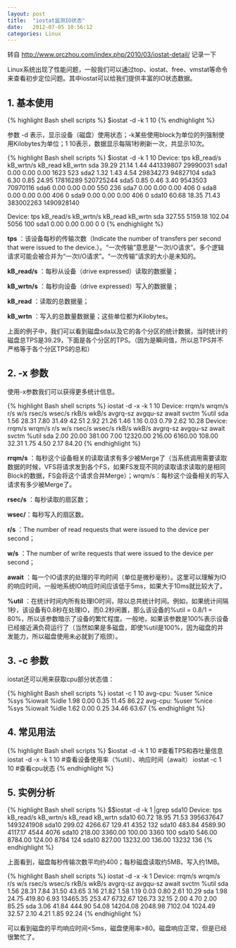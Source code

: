 ```yaml
---
layout: post
title:  "iostat监测IO状态"
date:   2012-07-05 10:56:12
categories: Linux
---
```

转自 http://www.orczhou.com/index.php/2010/03/iostat-detail/ 记录一下

Linux系统出现了性能问题，一般我们可以通过top、iostat、free、vmstat等命令来查看初步定位问题。其中iostat可以给我们提供丰富的IO状态数据。

## 1. 基本使用

{% highlight Bash shell scripts %}
$iostat -d -k 1 10
{% endhighlight %}

参数 -d 表示，显示设备（磁盘）使用状态；-k某些使用block为单位的列强制使用Kilobytes为单位；1 10表示，数据显示每隔1秒刷新一次，共显示10次。

{% highlight Bash shell scripts %}
$iostat -d -k 1 10
Device:            tps    kB_read/s    kB_wrtn/s    kB_read    kB_wrtn
sda              39.29        21.14         1.44  441339807   29990031
sda1              0.00         0.00         0.00       1623        523
sda2              1.32         1.43         4.54   29834273   94827104
sda3              6.30         0.85        24.95   17816289  520725244
sda5              0.85         0.46         3.40    9543503   70970116
sda6              0.00         0.00         0.00        550        236
sda7              0.00         0.00         0.00        406          0
sda8              0.00         0.00         0.00        406          0
sda9              0.00         0.00         0.00        406          0
sda10            60.68        18.35        71.43  383002263 1490928140

Device:            tps    kB_read/s    kB_wrtn/s    kB_read    kB_wrtn
sda             327.55      5159.18       102.04       5056        100
sda1              0.00         0.00         0.00          0          0
{% endhighlight %}


**tps** ：该设备每秒的传输次数（Indicate the number of transfers per second that were issued to the device.）。“一次传输”意思是“一次I/O请求”。多个逻辑请求可能会被合并为“一次I/O请求”。“一次传输”请求的大小是未知的。

**kB_read/s** ：每秒从设备（drive expressed）读取的数据量；

**kB_wrtn/s** ：每秒向设备（drive expressed）写入的数据量；

**kB_read** ：读取的总数据量；

**kB_wrtn** ：写入的总数量数据量；这些单位都为Kilobytes。

上面的例子中，我们可以看到磁盘sda以及它的各个分区的统计数据，当时统计的磁盘总TPS是39.29，下面是各个分区的TPS。（因为是瞬间值，所以总TPS并不严格等于各个分区TPS的总和）

## 2. -x 参数

使用-x参数我们可以获得更多统计信息。

{% highlight Bash shell scripts %}
iostat -d -x -k 1 10
Device:    rrqm/s wrqm/s   r/s   w/s  rsec/s  wsec/s    rkB/s    wkB/s avgrq-sz avgqu-sz   await  svctm  %util
sda          1.56  28.31  7.80 31.49   42.51    2.92    21.26     1.46     1.16     0.03    0.79   2.62  10.28
Device:    rrqm/s wrqm/s   r/s   w/s  rsec/s  wsec/s    rkB/s    wkB/s avgrq-sz avgqu-sz   await  svctm  %util
sda          2.00  20.00 381.00  7.00 12320.00  216.00  6160.00   108.00    32.31     1.75    4.50   2.17  84.20
{% endhighlight %}


**rrqm/s** ：每秒这个设备相关的读取请求有多少被Merge了（当系统调用需要读取数据的时候，VFS将请求发到各个FS，如果FS发现不同的读取请求读取的是相同Block的数据，FS会将这个请求合并Merge）；wrqm/s：每秒这个设备相关的写入请求有多少被Merge了。

**rsec/s** ：每秒读取的扇区数；

**wsec/**：每秒写入的扇区数。

**r/s** ：The number of read requests that were issued to the device per second；

**w/s** ：The number of write requests that were issued to the device per second；

**await** ：每一个IO请求的处理的平均时间（单位是微秒毫秒）。这里可以理解为IO的响应时间，一般地系统IO响应时间应该低于5ms，如果大于10ms就比较大了。

**%util** ：在统计时间内所有处理IO时间，除以总共统计时间。例如，如果统计间隔1秒，该设备有0.8秒在处理IO，而0.2秒闲置，那么该设备的%util = 0.8/1 = 80%，所以该参数暗示了设备的繁忙程度。一般地，如果该参数是100%表示设备已经接近满负荷运行了（当然如果是多磁盘，即使%util是100%，因为磁盘的并发能力，所以磁盘使用未必就到了瓶颈）。

## 3. -c 参数

iostat还可以用来获取cpu部分状态值：

{% highlight Bash shell scripts %}
iostat -c 1 10
avg-cpu:  %user   %nice    %sys %iowait   %idle
           1.98    0.00    0.35   11.45   86.22
avg-cpu:  %user   %nice    %sys %iowait   %idle
           1.62    0.00    0.25   34.46   63.67
{% endhighlight %}

## 4. 常见用法

{% highlight Bash shell scripts %}
$iostat -d -k 1 10        #查看TPS和吞吐量信息
iostat -d -x -k 1 10      #查看设备使用率（%util）、响应时间（await）
iostat -c 1 10            #查看cpu状态
{% endhighlight %}

## 5. 实例分析

{% highlight Bash shell scripts %}
$$iostat -d -k 1 |grep sda10
Device:            tps    kB_read/s    kB_wrtn/s    kB_read    kB_wrtn
sda10            60.72        18.95        71.53  395637647 1493241908
sda10           299.02      4266.67       129.41       4352        132
sda10           483.84      4589.90      4117.17       4544       4076
sda10           218.00      3360.00       100.00       3360        100
sda10           546.00      8784.00       124.00       8784        124
sda10           827.00     13232.00       136.00      13232        136
{% endhighlight %}

上面看到，磁盘每秒传输次数平均约400；每秒磁盘读取约5MB，写入约1MB。

{% highlight Bash shell scripts %}
iostat -d -x -k 1
Device:    rrqm/s wrqm/s   r/s   w/s  rsec/s  wsec/s    rkB/s    wkB/s avgrq-sz avgqu-sz   await  svctm  %util
sda          1.56  28.31  7.84 31.50   43.65    3.16    21.82     1.58     1.19     0.03    0.80   2.61  10.29
sda          1.98  24.75 419.80  6.93 13465.35  253.47  6732.67   126.73    32.15     2.00    4.70   2.00  85.25
sda          3.06  41.84 444.90 54.08 14204.08 2048.98  7102.04  1024.49    32.57     2.10    4.21   1.85  92.24
{% endhighlight %}

可以看到磁盘的平均响应时间<5ms，磁盘使用率>80。磁盘响应正常，但是已经很繁忙了。